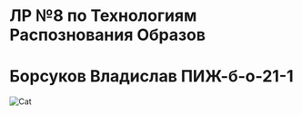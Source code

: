 # ЛР №8 по Технологиям Распознования Образов 
# Борсуков Владислав ПИЖ-б-о-21-1
![Cat](https://i.ibb.co/9rY3vYd/Cat-957997405.png)
